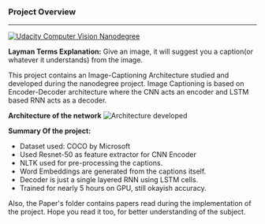 ### Project Overview

----

[![Udacity Computer Vision Nanodegree](http://tugan0329.bitbucket.io/imgs/github/cvnd.svg)](https://www.udacity.com/course/computer-vision-nanodegree--nd891)<br/>

**Layman Terms Explanation:** Give an image, it will suggest you a caption(or whatever it understands) from the image.

This project contains an Image-Captioning Architecture studied and developed during the nanodegree project.
Image Captioning is based on Encoder-Decoder architecture where the CNN acts an encoder and LSTM based RNN acts as a decoder.

**Architecture of the network**
![Architecture developed](https://raw.githubusercontent.com/udacity/CVND---Image-Captioning-Project/master/images/encoder-decoder.png)

**Summary Of the project:**
- Dataset used: COCO by Microsoft
- Used Resnet-50 as feature extractor for CNN Encoder
- NLTK used for pre-processing the captions.
- Word Embeddings are generated from the captions itself.
- Decoder is just a single layered RNN using LSTM cells.
- Trained for nearly 5 hours on GPU, still okayish accuracy.

Also, the Paper's folder contains papers read during the implementation of the project. 
Hope you read it too, for better understanding of the subject.
